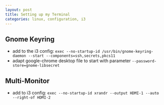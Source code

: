 ```yaml
---
layout: post
title: Setting up my Terminal
categories: linux, configuration, i3
---
```


## Gnome Keyring

- add to the i3 config: `exec --no-startup-id /usr/bin/gnome-keyring-daemon --start --components=ssh,secrets,pkcs11`
- adapt google-chrome desktop file to start with parameter `--password-store=gnome-libsecret`

## Multi-Monitor

- add to i3 config: `exec --no-startup-id xrandr --output HDMI-1 --auto --right-of HDMI-2`


